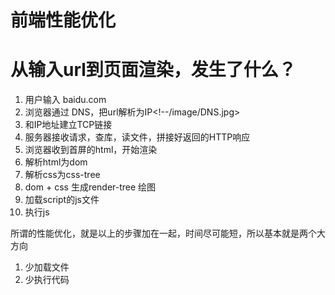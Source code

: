 # 前端性能优化

 # 从输入url到页面渲染，发生了什么？

  1. 用户输入 baidu.com
  2. 浏览器通过 DNS，把url解析为IP<!--/image/DNS.jpg>
  3. 和IP地址建立TCP链接
  4. 服务器接收请求，查库，读文件，拼接好返回的HTTP响应
  5. 浏览器收到首屏的html，开始渲染
  6. 解析html为dom
  7. 解析css为css-tree
  8. dom + css 生成render-tree  绘图
  9. 加载script的js文件
  10. 执行js

  所谓的性能优化，就是以上的步骤加在一起，时间尽可能短，所以基本就是两个大方向
  1. 少加载文件
  2. 少执行代码